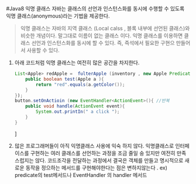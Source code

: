 #Java8 익명 클래스
자바는 클래스의 선언과 인스턴스화를 동시에 수행할 수 있도록 익명 클래스(anonymous)라는 기법을 제공한다.

> 익명 클래스는 자바의 지역 클래스 (Local calss ,  블록 내부에 선언된 클래스)와 비슷한 개념이다. 말그대로 이름이 없는 클래스 이다. 익명 클래스를 이용하면 클래스 선언과 인스턴스화를 동시에 할 수 있다. 즉, 즉석에서 필요한 구현으 만들어서 사용할 수 있다.

1. 아래 코드처럼 익명 클래스는 여전히 많은 공간을 차지한다.

    ```java
    List<Apple> redApple =  fulterApple (inventory , new Apple Predicate()){ //반복
        public boolean test(Apple a ){
            return "red".equals(a.getColor());
        }
    });
    button.setOnActioin (new EventHandler<ActionEvent>(){ //반복
        public void handle(ActionEvent event){
            System.out.printIn(" a click ");
        }
    }
    ```
    ]
2. 많은 프로그래머들이 아직 익명클래스 사용에 익숙 하지 않다. 
	익명클래스로 인터페이스를 구현하는 여러 클래스를 선언하는 과정을 조금 줄일 숭 있지만 여전히 만족스럽지는 않다. 코드조각을 전달하는 과정에서 결국은 객체를 만들고 명시적으로 새로운 동작을 정으하는 메서드를 구현해야한다는 점은 변하지않는다 .
    ex) predicate의 test메서드나 EventHandler 의 handler 메서드 
	



